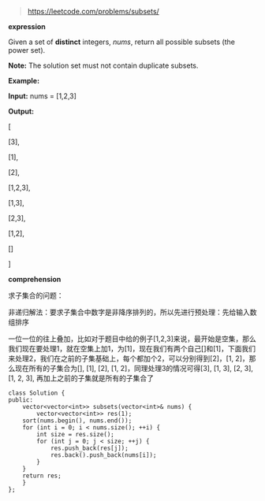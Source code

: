 >https://leetcode.com/problems/subsets/

**expression**

Given a set of **distinct** integers, *nums*, return all possible subsets (the power set).

**Note:** The solution set must not contain duplicate subsets.

**Example:**

**Input:** nums = [1,2,3]

**Output:**

[

  [3],
  
  [1],
  
  [2],
  
  [1,2,3],
  
  [1,3],
  
  [2,3],
  
  [1,2],
  
  []
  
]

**comprehension**

求子集合的问题：

非递归解法：要求子集合中数字是非降序排列的，所以先进行预处理：先给输入数组排序

一位一位的往上叠加，比如对于题目中给的例子[1,2,3]来说，最开始是空集，那么我们现在要处理1，就在空集上加1，为[1]，现在我们有两个自己[]和[1]，下面我们来处理2，我们在之前的子集基础上，每个都加个2，可以分别得到[2]，[1, 2]，那么现在所有的子集合为[], [1], [2], [1, 2]，同理处理3的情况可得[3], [1, 3], [2, 3], [1, 2, 3], 再加上之前的子集就是所有的子集合了

```
class Solution {
public:
    vector<vector<int>> subsets(vector<int>& nums) {
        vector<vector<int>> res(1);
	sort(nums.begin(), nums.end());
	for (int i = 0; i < nums.size(); ++i) {
		int size = res.size();
		for (int j = 0; j < size; ++j) {
			res.push_back(res[j]);
			res.back().push_back(nums[i]);
		}
	}
	return res;
    }
};
```
